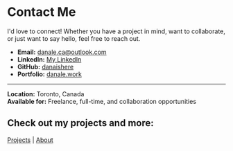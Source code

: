 # Contact Me
I'd love to connect! Whether you have a project in mind, want to collaborate, or just want to say hello, feel free to reach out.

- **Email:** [danale.ca@outlook.com](mailto:danale.ca@outlook.com)
- **LinkedIn:** [My LinkedIn](https://www.linkedin.com/in/mydoan0411/)
- **GitHub:** [danaishere](https://github.com/danaishere)
- **Portfolio:** [danale.work](https://danale.work)

---

**Location:** Toronto, Canada  
**Available for:** Freelance, full-time, and collaboration opportunities

## Check out my projects and more:
[Projects](projects.md) | [About](index.md)
